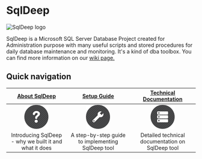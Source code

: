 # SqlDeep

![SqlDeep logo](https://sqldeep.com/wp-content/uploads/2020/05/SQLDeepBlockV3_Transparent_120.png)

SqlDeep is a Microsoft SQL Server Database Project created for Administration purpose with many useful scripts and stored procedures for daily database maintenance and monitoring. It's a kind of dba toolbox.
You can find more information on our [wiki page.](https://github.com/SiavashGolchoobian/SqlDeep/wiki)

## Quick navigation

| [About SqlDeep](https://github.com/SiavashGolchoobian/SqlDeep/wiki/About-SqlDeep)       | [Setup Guide](https://github.com/SiavashGolchoobian/SqlDeep/wiki/Setup-Guide)            | [Technical Documentation](https://github.com/SiavashGolchoobian/SqlDeep/wiki/Technical-Documentation) |
|:---------------------------------------------------------------------------------------:|:----------------------------------------------------------------------------------------:|:-----------------------------------------------------------------------------------------------------:|
| ![](https://github.com/SiavashGolchoobian/SqlDeep/blob/main/_Documents/images/help.png) | ![](https://github.com/SiavashGolchoobian/SqlDeep/blob/main/_Documents/images/tools.png) | ![](https://github.com/SiavashGolchoobian/SqlDeep/blob/main/_Documents/images/database.png)           |
| Introducing SqlDeep - why we built it and what it does                                  | A step-by-step guide to implementing SqlDeep tool                                        | Detailed technical documentation on SqlDeep tool                                                      |
